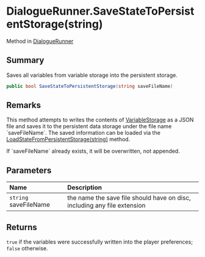 # DialogueRunner.SaveStateToPersistentStorage(string)

Method in [DialogueRunner](/docs/api/csharp/yarn.unity.dialoguerunner.md)

## Summary


Saves all variables from variable storage into the persistent
storage.


```csharp
public bool SaveStateToPersistentStorage(string saveFileName)
```

## Remarks

<p>
This method attempts to writes the contents of <a href="yarn.unity.dialoguerunner.variablestorage.md">VariableStorage</a> as a JSON file and saves it to the
persistent data storage under the file name `saveFileName`. The saved information can be loaded via the
<a href="yarn.unity.dialoguerunner.loadstatefrompersistentstorage.md">LoadStateFromPersistentStorage(string)</a> method.
</p> <p>
If `saveFileName` already exists, it will be
overwritten, not appended.
</p>

## Parameters

|Name|Description|
|:---|:---|
|`string` saveFileName|the name the save file should have on disc, including any file extension|

## Returns

`true`  if the variables were successfully
written into the player preferences;  `false` 
otherwise.


